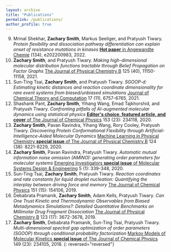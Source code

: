 ```yaml
---
layout: archive
title: "Publications"
permalink: /publications/
author_profile: true
---
```


9. Mrinal Shekhar, **Zachary Smith**, Markus Seeliger, and Pratyush Tiwary. *Protein flexibility and dissociation pathway differentiation can explain onset of resistance mutations in kinases* [**Hot paper** in Angewandte Chemie](https://onlinelibrary.wiley.com/doi/abs/10.1002/anie.202200983) (134), e202200983, 2022.
8. **Zachary Smith**, and Pratyush Tiwary. *Making high-dimensional molecular distribution functions tractable through Belief Propagation on Factor Graphs* [The Journal of Physical Chemistry B](https://pubs.acs.org/doi/10.1021/acs.jpcb.1c05717) 125 (40), 11150-11158, 2021.
7. Sun-Ting Tsai, **Zachary Smith**, and Pratyush Tiwary. *SGOOP-d: Estimating kinetic distances and reaction coordinate dimensionality for rare event systems from biased/unbiased simulations* [Journal of Chemical Theory and Computation](https://pubs.acs.org/doi/10.1021/acs.jctc.1c00431) 17 (11), 6757-6765, 2021.
6. Shashank Pant, **Zachary Smith**, Yihang Wang, Emad Tajkhorshid, and Pratyush Tiwary. *Confronting pitfalls of AI-augmented molecular dynamics using statistical physics* [**Editor's choice, featured article, and cover** of The Journal of Chemical Physics](https://aip.scitation.org/doi/10.1063/5.0030931) 153 (23): 234118, 2020.
5. **Zachary Smith**, Pavan Ravindra, Yihang Wang, Rory Cooley, Pratyush Tiwary. *Discovering Protein Conformational Flexibility through Artificial-Intelligence-Aided Molecular Dynamics* [Machine Learning in Physical Chemistry **special issue** of The Journal of Physical Chemistry B](https://pubs.acs.org/doi/10.1021/acs.jpcb.0c03985) 124 (38): 8221-8229, 2020.
4. **Zachary Smith**, Pavan Ravindra,  Pratyush Tiwary. *Automatic mutual information noise omission (AMINO): generating order parameters for molecular systems* [Emerging Investigators **special issue** of Molecular Systems Design & Engineering](https://pubs.rsc.org/en/content/articlehtml/2020/me/c9me00115h) 5 (1): 339-348, 2020.
3. Sun-Ting Tsai, **Zachary Smith**, Pratyush Tiwary. *Reaction coordinates and rate constants for liquid droplet nucleation: Quantifying the interplay between driving force and memory* [The Journal of Chemical Physics](https://aip.scitation.org/doi/10.1063/1.5124385) 151 (15): 154106, 2019.   
2. Debabrata Pramanik, **Zachary Smith**, Adam Kells, Pratyush Tiwary. *Can One Trust Kinetic and Thermodynamic Observables from Biased Metadynamics Simulations?: Detailed Quantitative Benchmarks on Millimolar Drug Fragment Dissociation* [The Journal of Physical Chemistry B](https://pubs.acs.org/doi/10.1021/acs.jpcb.9b01813) 123 (17): 3672-3678, 2019.
1. **Zachary Smith**, Debabrata Pramanik, Sun-Ting Tsai, Pratyush Tiwary. *Multi-dimensional spectral gap optimization of order parameters (SGOOP) through conditional probability factorization* [Markov Models of Molecular Kinetics **special issue** of The Journal of Chemical Physics](https://aip.scitation.org/doi/10.1063/1.5064856) 149 (23): 234105, 2018.
{: reversed="reversed"}
